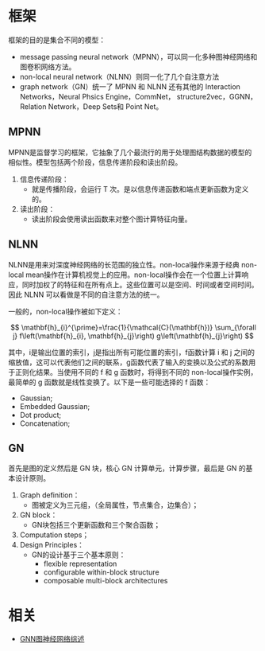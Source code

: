 
# 框架


框架的目的是集合不同的模型：

- message passing neural network（MPNN），可以同一化多种图神经网络和图卷积网络方法。
- non-local neural network（NLNN）则同一化了几个自注意方法
- graph network（GN）统一了 MPNN 和 NLNN 还有其他的 Interaction Networks，Neural Phsics Engine，CommNet， structure2vec，GGNN，Relation Network，Deep Sets和 Point Net。

## MPNN

MPNN是监督学习的框架，它抽象了几个最流行的用于处理图结构数据的模型的相似性。模型包括两个阶段，信息传递阶段和读出阶段。

1. 信息传递阶段：
    - 就是传播阶段，会运行 T 次。是以信息传递函数和端点更新函数为定义的。
2. 读出阶段：
    - 读出阶段会使用读出函数来对整个图计算特征向量。

## NLNN

NLNN是用来对深度神经网络的长范围的独立性。non-local操作来源于经典 non-local mean操作在计算机视觉上的应用。non-local操作会在一个位置上计算响应，同时加权了的特征和在所有点上。这些位置可以是空间、时间或者空间时间。因此 NLNN 可以看做是不同的自注意方法的统一。

一般的，non-local操作被如下定义：

$$
\mathbf{h}_{i}^{\prime}=\frac{1}{\mathcal{C}(\mathbf{h})} \sum_{\forall j} f\left(\mathbf{h}_{i}, \mathbf{h}_{j}\right) g\left(\mathbf{h}_{j}\right)
$$

其中，i是输出位置的索引，j是指出所有可能位置的索引，f函数计算 i 和 j 之间的缩放值，这可以代表他们之间的联系，g函数代表了输入的变换以及公式的系数用于正则化结果。当使用不同的 f 和 g 函数时，将得到不同的 non-local操作实例，最简单的 g 函数就是线性变换了。以下是一些可能选择的 f 函数：

- Gaussian;
- Embedded Gaussian;
- Dot product;
- Concatenation;


## GN

首先是图的定义然后是 GN 块，核心 GN 计算单元，计算步骤，最后是 GN 的基本设计原则。

1. Graph definition：
    - 图被定义为三元组，（全局属性，节点集合，边集合）；
2. GN block：
    - GN块包括三个更新函数和三个聚合函数；
3. Computation steps；
4. Design Principles：
    - GN的设计基于三个基本原则：
      - flexible representation
      - configurable within-block structure
      - composable multi-block architectures


# 相关

- [GNN图神经网络综述](https://blog.csdn.net/qq_34911465/article/details/88524599)
